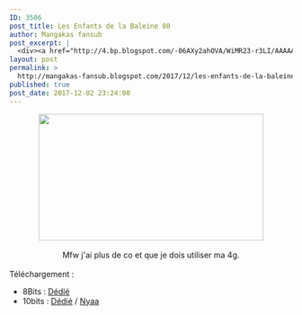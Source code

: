 ```yaml
---
ID: 3506
post_title: Les Enfants de la Baleine 08
author: Mangakas fansub
post_excerpt: |
  <div><a href="http://4.bp.blogspot.com/-06AXy2ahOVA/WiMR23-r3LI/AAAAAAAABDk/zZdrFnLbL6g0pA4-ntzcCyCEwbNMT91cgCK4BGAYYCw/s1600/vlcsnap-error780.png"><img border="0" height="225" src="https://4.bp.blogspot.com/-06AXy2ahOVA/WiMR23-r3LI/AAAAAAAABDk/zZdrFnLbL6g0pA4-ntzcCyCEwbNMT91cgCK4BGAYYCw/s400/vlcsnap-error780.png" width="400"></a></div><div><br></div><div>Mfw j'ai plus de co et que je dois utiliser ma 4g.</div><div><br></div><div>T&eacute;l&eacute;chargement :&nbsp;</div><div></div><ul><li>8Bits : <a href="https://ddl.family-desuyo.moe/Anime/Kujira_no_kora/%5BMangakas-Family%5D%20Kujira%20no%20Kora%20wa%20Sajou%20ni%20Utau%20-%2008%20%5B1080p%20AAC%208bits%20vostfr%5D.mp4" target="_blank">D&eacute;di&eacute;</a></li><li>10bits : <a href="https://ddl.family-desuyo.moe/Anime/Kujira_no_kora/%5BMangakas-Family%5D%20Kujira%20no%20Kora%20wa%20Sajou%20ni%20Utau%20-%2008%20%5B1080p%20AAC%2010bits%20vostfr%5D.mkv" target="_blank">D&eacute;di&eacute;</a> / <a href="https://nyaa.si/view/983932" target="_blank">Nyaa</a>&nbsp;</li></ul>
layout: post
permalink: >
  http://mangakas-fansub.blogspot.com/2017/12/les-enfants-de-la-baleine-08.html
published: true
post_date: 2017-12-02 23:24:00
---
```

<div class="separator" style="clear: both; text-align: center;"><a href="http://4.bp.blogspot.com/-06AXy2ahOVA/WiMR23-r3LI/AAAAAAAABDk/zZdrFnLbL6g0pA4-ntzcCyCEwbNMT91cgCK4BGAYYCw/s1600/vlcsnap-error780.png" imageanchor="1" style="margin-left: 1em; margin-right: 1em;"><img border="0" height="225" src="https://united-subs.dearclouds.com/wp-content/uploads/2018/04/18bd10be694f35f5befc9e86a905c322.jpg" width="400" /></a></div><div class="separator" style="clear: both; text-align: center;"><br /></div><div class="separator" style="clear: both; text-align: center;">Mfw j'ai plus de co et que je dois utiliser ma 4g.</div><div class="separator" style="clear: both; text-align: center;"><br /></div><div class="separator" style="clear: both; text-align: left;">Téléchargement :&nbsp;</div><div class="separator" style="clear: both; text-align: left;"></div><ul><li>8Bits : <a href="https://ddl.family-desuyo.moe/Anime/Kujira_no_kora/%5BMangakas-Family%5D%20Kujira%20no%20Kora%20wa%20Sajou%20ni%20Utau%20-%2008%20%5B1080p%20AAC%208bits%20vostfr%5D.mp4" >Dédié</a></li><li>10bits : <a href="https://ddl.family-desuyo.moe/Anime/Kujira_no_kora/%5BMangakas-Family%5D%20Kujira%20no%20Kora%20wa%20Sajou%20ni%20Utau%20-%2008%20%5B1080p%20AAC%2010bits%20vostfr%5D.mkv" >Dédié</a> / <a href="https://nyaa.si/view/983932" >Nyaa</a>&nbsp;</li></ul>
